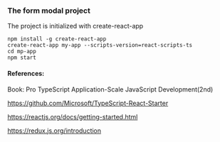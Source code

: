 ### The form modal project

The project is initialized with create-react-app

```shell
npm install -g create-react-app
create-react-app my-app --scripts-version=react-scripts-ts
cd mp-app
npm start
```

#### References:
Book: Pro TypeScript Application-Scale JavaScript Development(2nd)

https://github.com/Microsoft/TypeScript-React-Starter

https://reactjs.org/docs/getting-started.html

https://redux.js.org/introduction